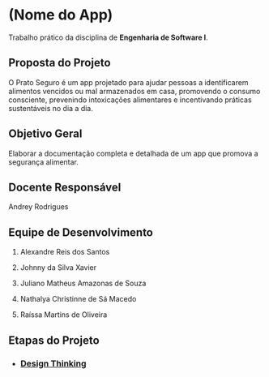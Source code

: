 # (Nome do App)
Trabalho prático da disciplina de **Engenharia de Software I**.

## Proposta do Projeto
O Prato Seguro é um app projetado para ajudar pessoas a identificarem alimentos vencidos ou mal armazenados em casa, promovendo o consumo consciente, prevenindo intoxicações alimentares e incentivando práticas sustentáveis no dia a dia.

## Objetivo Geral
Elaborar a documentação completa e detalhada de um app que promova a segurança alimentar.

## Docente Responsável
Andrey Rodrigues

## Equipe de Desenvolvimento
1. Alexandre Reis dos Santos

2. Johnny da Silva Xavier

3. Juliano Matheus Amazonas de Souza

4. Nathalya Christinne de Sá Macedo

5. Raíssa Martins de Oliveira

## Etapas do Projeto
- ### [Design Thinking](https://github.com/xavierrjon/TrabalhoEngSoftware1/tree/main/docs/1-DesignThinking)
